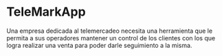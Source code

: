 # TeleMarkApp
Una empresa dedicada al telemercadeo necesita una herramienta que le permita a sus operadores mantener un control de los clientes con los que logra realizar una venta para poder darle seguimiento a la misma.
